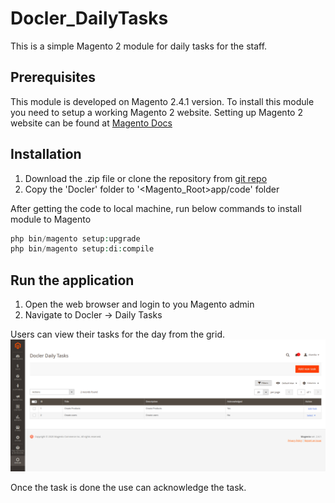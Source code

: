 # Docler_DailyTasks
This is a simple Magento 2 module for daily tasks for the staff.

## Prerequisites
This module is developed on Magento 2.4.1 version. 
To install this module you need to setup a working Magento 2 website. Setting up Magento 2 website can be found at [Magento Docs](https://devdocs.magento.com/guides/v2.4/install-gde/install/cli/install-cli-install.html)

## Installation
1. Download the .zip file or clone the repository from [git repo](https://github.com/chamikax/aligent-code-test.git)
2. Copy the 'Docler' folder to '<Magento_Root>app/code' folder 

After getting the code to local machine, run below commands to install module to Magento
```php
php bin/magento setup:upgrade
php bin/magento setup:di:compile
```
## Run the application
1. Open the web browser and login to you Magento admin
2. Navigate to Docler -> Daily Tasks

Users can view their tasks for the day from the grid. 
![alt text](https://github.com/chamikax/Docler_DailyTasks//blob/master/data/images/grid.png?raw=true)

Once the task is done the use can acknowledge the task.
